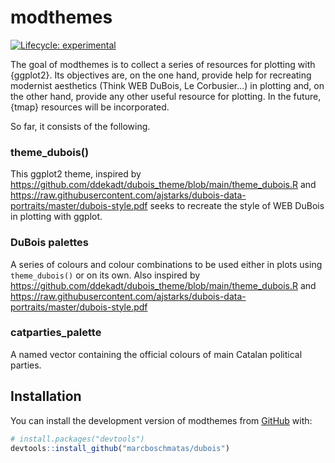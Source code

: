 
# modthemes

<!-- badges: start -->
[![Lifecycle: experimental](https://img.shields.io/badge/lifecycle-experimental-orange.svg)](https://lifecycle.r-lib.org/articles/stages.html#experimental)
<!-- badges: end -->

The goal of modthemes is to collect a series of resources for plotting with {ggplot2}. Its objectives are, on the one hand, provide help for recreating modernist aesthetics (Think WEB DuBois, Le Corbusier...) in plotting and, on the other hand, provide any other useful resource for plotting. In the future, {tmap} resources will be incorporated.

So far, it consists of the following.

### theme_dubois()
This ggplot2 theme, inspired by https://github.com/ddekadt/dubois_theme/blob/main/theme_dubois.R and https://raw.githubusercontent.com/ajstarks/dubois-data-portraits/master/dubois-style.pdf seeks to recreate the style of WEB DuBois in plotting with ggplot.

### DuBois palettes
A series of colours and colour combinations to be used either in plots using ```theme_dubois()``` or on its own.
Also inspired by https://github.com/ddekadt/dubois_theme/blob/main/theme_dubois.R and https://raw.githubusercontent.com/ajstarks/dubois-data-portraits/master/dubois-style.pdf

### catparties_palette
A named vector containing the official colours of main Catalan political parties.

## Installation

You can install the development version of modthemes from [GitHub](https://github.com/) with:

``` r
# install.packages("devtools")
devtools::install_github("marcboschmatas/dubois")
```


